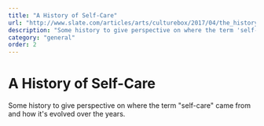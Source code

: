 ```yaml
---
title: "A History of Self-Care"
url: "http://www.slate.com/articles/arts/culturebox/2017/04/the_history_of_self_care.html"
description: "Some history to give perspective on where the term 'self-care' came from and how it's evolved over the years."
category: "general"
order: 2
---
```


# A History of Self-Care

Some history to give perspective on where the term "self-care" came from and how it's evolved over the years.

